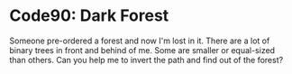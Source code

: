 Code90: Dark Forest 
====
Someone pre-ordered a forest and now I'm lost in it. There are a lot of binary trees in front and behind of me. Some are smaller or equal-sized than others. Can you help me to invert the path and find out of the forest?
